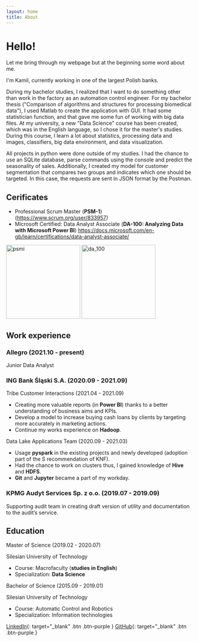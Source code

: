 ```yaml
---
layout: home
title: About
---
```


# Hello!
Let me bring through my webpage but at the beginning some word about me. 

I'm Kamil, currently working in one of the largest Polish banks. 

During my bachelor studies, I realized that I want to do something other than work in the factory as an automation control engineer. For my bachelor thesis ("Comparison of algorithms and structures for processing biomedical data"), I used Matlab to create the application with GUI. It had some statistician function, and that gave me some fun of working with big data files. At my university, a new "Data Science" course has been created, which was in the English language, so I chose it for the master's studies. During this course, I learn a lot about statistics, processing data and images, classifiers, big data environment, and data visualization.

All projects in python were done outside of my studies. I had the chance to use an SQLite database, parse commands using the console and predict the seasonality of sales. Additionally, I created my model for customer segmentation that compares two groups and indicates which one should be targeted. In this case, the requests are sent in JSON format by the Postman.

## Cerificates
* Professional Scrum Master (**PSM-1**) (https://www.scrum.org/user/833957)
* Microsoft Certified: Data Analyst Associate (**DA-100: Analyzing Data with Microsoft Power BI**) https://docs.microsoft.com/en-gb/learn/certifications/data-analyst-associate/

 <img src="{{site.url}}/assets/images/about_files/psmi.png" alt="psmi" width="200"/> <img src="{{site.url}}/assets/images/about_files/da_100.png" alt="da_100" width="200"/>

## Work experience

### Allegro (2021.10 - present)
Junior Data Analyst

### ING Bank Śląski S.A. (2020.09 - 2021.09)

Tribe Customer Interactions (2021.04 - 2021.09)

* Creating more valuable reports (in **Power BI**) thanks to a better understanding of business aims and KPIs.
* Develop a model to increase buying cash loans by clients by targeting more accurately in marketing actions.
* Continue my works experience on **Hadoop**.  

Data Lake Applications Team (2020.09 - 2021.03)

* Usage **pyspark** in the existing projects and newly developed (adoption part of the S recommendation of KNF). 
* Had the chance to work on clusters thus, I gained knowledge of **Hive** and **HDFS**. 
* **Git** and **Jupyter** became a part of my workday.


### KPMG Audyt Services Sp. z o.o. (2019.07 - 2019.09)
Supporting audit team in creating draft version  of  utility  and  documentation to the audit’s service. 

## Education
Master of Science (2019.02 - 2020.07)

Silesian University of Technology

* Course: Macrofaculty (**studies in English**) 
* Specialization: **Data Science**

Bachelor of Science (2015.09 - 2019.01)

Silesian University of Technology

* Course: Automatic Control and Robotics 
* Specialization: Information technologies 

[LinkedIn](https://www.linkedin.com/in/kamil-kandzia/){: target="_blank" .btn .btn-purple }
[GitHub](https://github.com/KamilKandzia){: target="_blank" .btn .btn-purple }